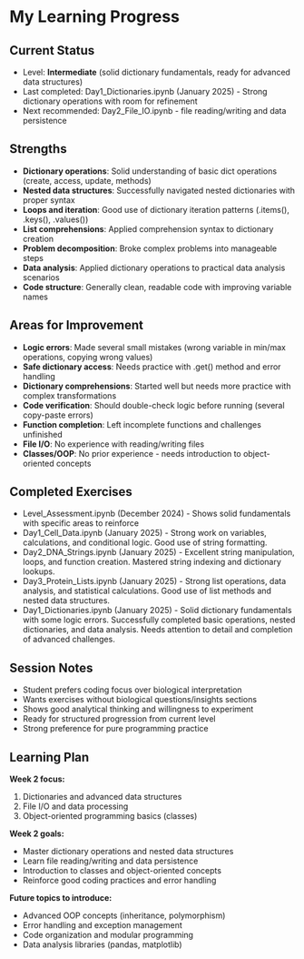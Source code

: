 # My Learning Progress

## Current Status
- Level: **Intermediate** (solid dictionary fundamentals, ready for advanced data structures)
- Last completed: Day1_Dictionaries.ipynb (January 2025) - Strong dictionary operations with room for refinement
- Next recommended: Day2_File_IO.ipynb - file reading/writing and data persistence

## Strengths
- **Dictionary operations**: Solid understanding of basic dict operations (create, access, update, methods)
- **Nested data structures**: Successfully navigated nested dictionaries with proper syntax
- **Loops and iteration**: Good use of dictionary iteration patterns (.items(), .keys(), .values())
- **List comprehensions**: Applied comprehension syntax to dictionary creation
- **Problem decomposition**: Broke complex problems into manageable steps
- **Data analysis**: Applied dictionary operations to practical data analysis scenarios
- **Code structure**: Generally clean, readable code with improving variable names

## Areas for Improvement
- **Logic errors**: Made several small mistakes (wrong variable in min/max operations, copying wrong values)
- **Safe dictionary access**: Needs practice with .get() method and error handling
- **Dictionary comprehensions**: Started well but needs more practice with complex transformations
- **Code verification**: Should double-check logic before running (several copy-paste errors)
- **Function completion**: Left incomplete functions and challenges unfinished
- **File I/O**: No experience with reading/writing files
- **Classes/OOP**: No prior experience - needs introduction to object-oriented concepts

## Completed Exercises
- Level_Assessment.ipynb (December 2024) - Shows solid fundamentals with specific areas to reinforce
- Day1_Cell_Data.ipynb (January 2025) - Strong work on variables, calculations, and conditional logic. Good use of string formatting.
- Day2_DNA_Strings.ipynb (January 2025) - Excellent string manipulation, loops, and function creation. Mastered string indexing and dictionary lookups.
- Day3_Protein_Lists.ipynb (January 2025) - Strong list operations, data analysis, and statistical calculations. Good use of list methods and nested data structures.
- Day1_Dictionaries.ipynb (January 2025) - Solid dictionary fundamentals with some logic errors. Successfully completed basic operations, nested dictionaries, and data analysis. Needs attention to detail and completion of advanced challenges.

## Session Notes
- Student prefers coding focus over biological interpretation
- Wants exercises without biological questions/insights sections
- Shows good analytical thinking and willingness to experiment
- Ready for structured progression from current level
- Strong preference for pure programming practice

## Learning Plan
**Week 2 focus:**
1. Dictionaries and advanced data structures
2. File I/O and data processing
3. Object-oriented programming basics (classes)

**Week 2 goals:**
- Master dictionary operations and nested data structures
- Learn file reading/writing and data persistence
- Introduction to classes and object-oriented concepts
- Reinforce good coding practices and error handling

**Future topics to introduce:**
- Advanced OOP concepts (inheritance, polymorphism)
- Error handling and exception management
- Code organization and modular programming
- Data analysis libraries (pandas, matplotlib)